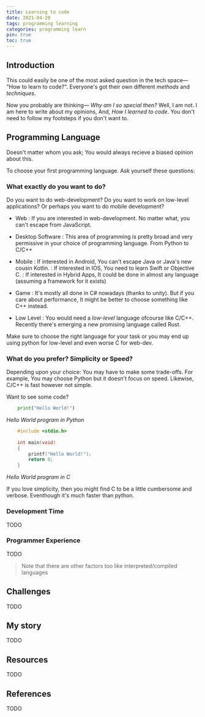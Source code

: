 ```yaml
---
title: Learning to code
date: 2021-04-20
tags: programming learning
categories: programming learn
pin: true
toc: true
---
```


## Introduction

This could easily be one of the most asked question in the tech space— "How to learn to code?".
Everyone's got their own different *methods* and *techniques*.

Now you probably are thinking— _Why am I so special then?_ Well, I am not. I am here to write about my opinions, And, *How I learned to code*. You don't need to follow my footsteps if you don't want to.

## Programming Language

Doesn't matter whom you ask; You would always recieve a biased opinion about this.

To choose your first programming language. Ask yourself these questions:

### What exactly do you want to do?
Do you want to do web-development? Do you want to work on low-level applications? Or perhaps you want to do mobile development? 
    
* Web
:   If you are interested in web-development. No matter what, you can't escape from JavaScript.

* Desktop Software
:   This area of programming is pretty broad and very permissive in your choice of programming language. From Python to C/C++

* Mobile
:   If interested in Android, You can't escape Java or Java's new cousin Kotlin.
:   If interested in IOS, You need to learn Swift or Objective C.
:   If interested in Hybrid Apps, It could be done in almost any language (assuming a framework for it exists)

* Game
:   It's mostly all done in C# nowadays (thanks to unity). But if you care about performance, It might be better to choose something like C++ instead.

* Low Level
:   You would need a *low-level* language ofcourse like C/C++. Recently there's emerging a new promising language called Rust.

Make sure to choose the right language for your task or you may end up using python for low-level and even worse C for web-dev.

### What do you prefer? Simplicity or Speed?
Depending upon your choice: You may have to make some trade-offs. For example, You may choose Python but it doesn't focus on speed. Likewise, C/C++ is fast however not simple.

Want to see some code?
```py
    print("Hello World!")
```
*Hello World program in Python*

```c
    #include <stdio.h>
    
    int main(void)
    {
        printf("Hello World!");
        return 0;
    }
```
*Hello World program in C*

If you love simplicity, then you might find C to be a little cumbersome and verbose. Eventhough it's much faster than python.

### Development Time
TODO

### Programmer Experience
TODO

> Note that there are other factors too like interpreted/compiled languages

## Challenges
TODO

## My story
TODO

## Resources
TODO

## References
TODO
